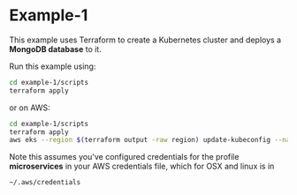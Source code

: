 # Example-1

This example uses Terraform to create a Kubernetes cluster and deploys a **MongoDB database** to it.

Run this example using:

```bash
cd example-1/scripts
terraform apply
```
or on AWS:

```bash
cd example-1/scripts
terraform apply
aws eks --region $(terraform output -raw region) update-kubeconfig --name $(terraform output -raw cluster_name) --profile microservices
```

Note this assumes you've configured credentials for the profile **microservices** in your AWS credentials file, which for OSX and linux is in

```bash
~/.aws/credentials
```
